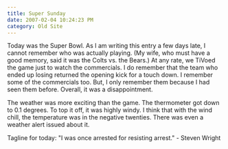 ```yaml
---
title: Super Sunday
date: 2007-02-04 10:24:23 PM
category: Old Site
---
```


Today was the Super Bowl. As I am writing this entry a few days late, I cannot remember who was actually playing. (My wife, who must have a good memory, said it was the Colts vs. the Bears.) At any rate, we TiVoed the game just to watch the commercials. I do remember that the team who ended up losing returned the opening kick for a touch down. I remember some of the commercials too. But, I only remember them because I had seen them before. Overall, it was a disappointment.

The weather was more exciting than the game. The thermometer got down to 0.1 degrees. To top it off, it was highly windy. I think that with the wind chill, the temperature was in the negative twenties. There was even a weather alert issued about it.

Tagline for today: "I was once arrested for resisting arrest." - Steven Wright
